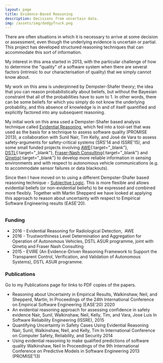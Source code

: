 ```yaml
---
layout: page
title: Evidence-Based Reasoning
description: Decisions from uncertain data.
img: /assets/img/dodgyTruck.png
---
```

There are often situations in which it is necessary to arrive at some decision or assessment, even though the underlying evidence is uncertain or partial. This project has developed structured reasoning techniques that can accommodate this sort of information.

My interest in this area started in 2013, with the particular challenge of how to determine the "quality" of a software system when there are several factors (intrinsic to our characterisation of quality) that we simply cannot know about.

My work on this area is underpinned by Dempster-Shafer theory; the idea that you can reason probabilistically about beliefs, but without the Bayesian constraint that all of the probabilities have to sum to 1. In other words, there can be some beliefs for which you simply do not know the underlying probability, and this absence of knowledge is in and of itself quantified and explicitly factored into any subsequent reasoning.

My initial work on this area used a Dempster-Shafer based analysis technique called [Evidential Reasoning](https://ieeexplore.ieee.org/abstract/document/259681), which fed into a tool-set that was used as the basis for a technique to assess software quality (PROMISE 2013), a collaboration with Sunil Nair, Tim Kelly, and José de Vara to assess safety-arguments for safety-critical systems (SRS'14 and ISSRE'15), and some small funded projects involving [AWE](http://www.awe.co.uk/){:target="\_blank"}, [DSTL](https://www.gov.uk/government/organisations/defence-science-and-technology-laboratory){:target="\_blank"}, [Fraser-Nash Consulting](https://www.fnc.co.uk/){:target="\_blank"} and [Qinetiq](https://www.qinetiq.com/){:target="\_blank"} to develop more reliable information in sensing environments and with respect to autonomous vehicle communications (e.g. to accommodate sensor failures or data blackouts).

Since then I have moved on to using a different Dempster-Shafer based reasoning technique - [Subjective Logic](https://en.wikipedia.org/wiki/Subjective_logic). This is more flexible and allows evidential beliefs (or non-evidential beliefs) to be expressed and combined more flexibly. Together with Martin Shepperd we have looked at applying this approach to reason about uncertainty with respect to Empirical Software Engineering results (EASE'20).

<div class="img_row">
    <img class="col two left" src="{{ site.baseurl }}/assets/img/dodgyTruck.png" alt="" title="Screen shot 1"/>
</div>


### Funding

* 2016 - Evidential Reasoning for Radiological Detection,  AWE
* 2016 - Trustworthiness Level Determination and Aggregation for Operation of Autonomous Vehicles, DSTL ASUR programme, 	joint with Qinetiq and Fraser Nash Consulting
* 2015 - EVIRE (An Evidence-Driven Reasoning Framework to Support the Transparent Control, Verification, and Validation of 	Autonomous Systems), DSTL ASUR programme.


### Publications

Go to my Publications page for links to PDF copies of the papers.

* Reasoning about Uncertainty in Empirical Results, Walkinshaw, Neil, and Shepperd, Martin, In Proceedings of the 24th International Conference on Empirical Software Engineering (EASE’20) 2020
* An evidential reasoning approach for assessing confidence in safety evidence Nair, Sunil, Walkinshaw, Neil, Kelly, Tim, and Vara, Jose Luis In Software Reliability Engineering (ISSRE), 2015
* Quantifying Uncertainty in Safety Cases Using Evidential Reasoning Nair, Sunil, Walkinshaw, Neil, and Kelly, Tim In International Conference on Computer Safety, Reliability, and Security 2014
* Using evidential reasoning to make qualified predictions of software quality
 Walkinshaw, Neil In Proceedings of the 9th International Conference on Predictive Models in Software Engineering 2013 (PROMISE'13)

